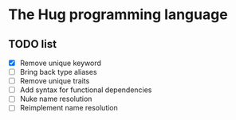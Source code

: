 # The Hug programming language

## TODO list

- [x] Remove unique keyword
- [ ] Bring back type aliases
- [ ] Remove unique traits
- [ ] Add syntax for functional dependencies
- [ ] Nuke name resolution
- [ ] Reimplement name resolution
